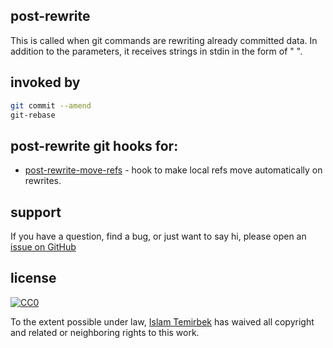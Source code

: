## post-rewrite 

This is called when git commands are rewriting already committed data. In addition to the parameters, it receives strings in stdin in the form of "<old-sha1> <new-sha1>".

## invoked by 

```bash
git commit --amend 
git-rebase
```

## post-rewrite git hooks for:

* [post-rewrite-move-refs](https://github.com/aitemr/awesome-git-hooks/blob/master/post-rewrite/post-rewrite-move-refs) - hook to make local refs move automatically on rewrites.
 
## support

If you have a question, find a bug, or just want to say hi, please open an [issue on GitHub](https://github.com/aitemr/awesome-git-hooks/issues/new) 

## license

[![CC0](http://mirrors.creativecommons.org/presskit/buttons/88x31/svg/cc-zero.svg)](https://creativecommons.org/publicdomain/zero/1.0/)

To the extent possible under law, [Islam Temirbek](https://aitemr.github.io) has waived all copyright and related or neighboring rights to this work.